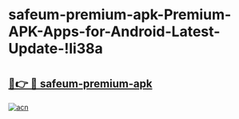 # safeum-premium-apk-Premium-APK-Apps-for-Android-Latest-Update-!li38a

# <h2><a href="https://ysvsll.esa.edu.pl?title=safeum-premium-apk&ref=li38a">🔗👉 🔴 safeum-premium-apk</a></h2>

[![acn](https://github.com/user-attachments/assets/0f9c940e-d8b0-45ae-aac7-cd30a18b3e1c)](https://ysvsll.esa.edu.pl?title=safeum-premium-apk&ref=li38a)

